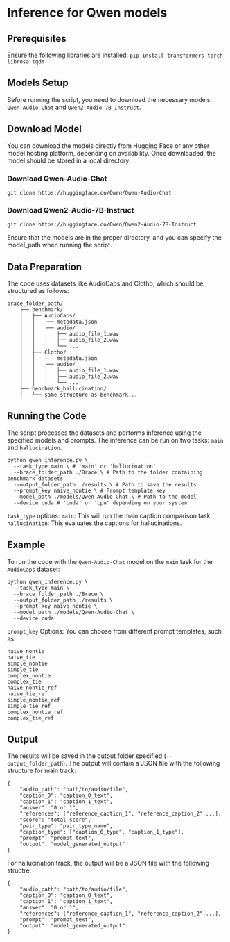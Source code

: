 # Inference for Qwen models

## Prerequisites
Ensure the following libraries are installed:
`pip install transformers torch librosa tqdm`

## Models Setup
Before running the script, you need to download the necessary models: `Qwen-Audio-Chat` and `Qwen2-Audio-7B-Instruct`.

## Download Model
You can download the models directly from Hugging Face or any other model hosting platform, depending on availability. Once downloaded, the model should be stored in a local directory.

### Download Qwen-Audio-Chat
`git clone https://huggingface.co/Qwen/Qwen-Audio-Chat`

### Download Qwen2-Audio-7B-Instruct
`git clone https://huggingface.co/Qwen/Qwen2-Audio-7B-Instruct`

Ensure that the models are in the proper directory, and you can specify the model_path when running the script.

## Data Preparation
The code uses datasets like AudioCaps and Clotho, which should be structured as follows:

```
brace_folder_path/
    ├── benchmark/
    │   ├── AudioCaps/
    │   │   ├── metadata.json
    │   │   ├── audio/
    │   │   │   ├── audio_file_1.wav
    │   │   │   ├── audio_file_2.wav
    │   │   │   └── ...
    │   ├── Clotho/
    │   │   ├── metadata.json
    │   │   ├── audio/
    │   │   │   ├── audio_file_1.wav
    │   │   │   ├── audio_file_2.wav
    │   │   │   └── ...
    ├── benchmark_hallucination/
    │   └── same structure as benchmark...
```

## Running the Code
The script processes the datasets and performs inference using the specified models and prompts. The inference can be run on two tasks: `main` and `hallucination`.
```
python qwen_inference.py \
  --task_type main \ # 'main' or 'hallucination'
  --brace_folder_path ./Brace \ # Path to the folder containing benchmark datasets
  --output_folder_path ./results \ # Path to save the results
  --prompt_key naive_nontie \ # Prompt template key
  --model_path ./models/Qwen-Audio-Chat \ # Path to the model
  --device cuda # 'cuda' or 'cpu' depending on your system
```

`task_type` options:
`main`: This will run the main caption comparison task.
`hallucination`: This evaluates the captions for hallucinations.

## Example
To run the code with the `Qwen-Audio-Chat` model on the `main` task for the `AudioCaps` dataset:
```
python qwen_inference.py \
  --task_type main \
  --brace_folder_path ./Brace \
  --output_folder_path ./results \
  --prompt_key naive_nontie \
  --model_path ./models/Qwen-Audio-Chat \
  --device cuda
```

`prompt_key` Options:
You can choose from different prompt templates, such as:
```
naive_nontie
naive_tie
simple_nontie
simple_tie
complex_nontie
complex_tie
naive_nontie_ref
naive_tie_ref
simple_nontie_ref
simple_tie_ref
complex_nontie_ref
complex_tie_ref
```

## Output
The results will be saved in the output folder specified (`--output_folder_path`). The output will contain a JSON file with the following structure for main track:
```
{
    "audio_path": "path/to/audio/file",
    "caption_0": "caption_0_text",
    "caption_1": "caption_1_text",
    "answer": "0 or 1",
    "references": ["reference_caption_1", "reference_caption_2",...],
    "score": "total score",
    "pair_type": "pair_type_name",
    "caption_type": ["caption_0_type", "caption_1_type"],
    "prompt": "prompt_text",
    "output": "model_generated_output"
}
```

For hallucination track, the output will be a JSON file with the following structre:
```
{
    "audio_path": "path/to/audio/file",
    "caption_0": "caption_0_text",
    "caption_1": "caption_1_text",
    "answer": "0 or 1",
    "references": ["reference_caption_1", "reference_caption_2",...],
    "prompt": "prompt_text",
    "output": "model_generated_output"
}
```